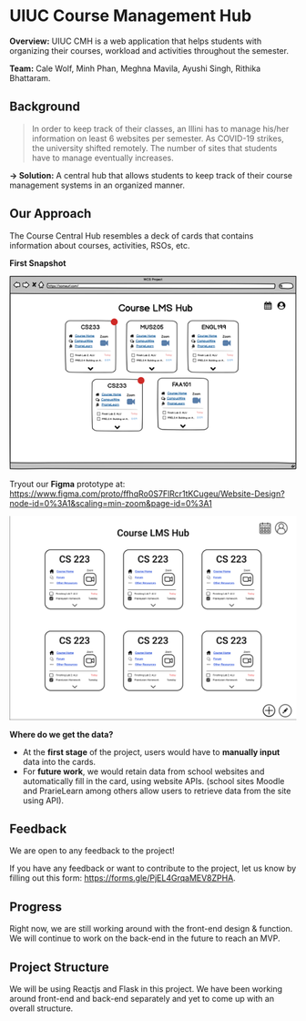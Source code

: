 # UIUC Course Management Hub

**Overview:** UIUC CMH is a web application that helps students with organizing their courses, workload and activities throughout the semester.

**Team:** Cale Wolf, Minh Phan, Meghna Mavila, Ayushi Singh, Rithika Bhattaram.

## Background

> In order to keep track of their classes, an Illini has to manage his/her information on least 6 websites per semester. As COVID-19 strikes, the university shifted remotely. The number of sites that students have to manage eventually increases.

**&#8594; Solution:** A central hub that allows students to keep track of their course management systems in an organized manner.

## Our Approach

The Course Central Hub resembles a deck of cards that contains information about courses, activities, RSOs, etc.

**First Snapshot**

![img.png](snapshot.png)

Tryout our **Figma** prototype at: https://www.figma.com/proto/ffhqRo0S7FlRcr1tKCugeu/Website-Design?node-id=0%3A1&scaling=min-zoom&page-id=0%3A1

![img.png](figma.png)

**Where do we get the data?**

- At the **first stage** of the project, users would have to **manually input** data into the cards.
- For **future work**, we would retain data from school websites and automatically fill in the card, using website APIs. (school sites Moodle and PrarieLearn among others allow users to retrieve data from the site using API).

## Feedback

We are open to any feedback to the project!

If you have any feedback or want to contribute to the project, let us know by filling out this form: https://forms.gle/PjEL4GrqaMEV8ZPHA.

## Progress

Right now, we are still working around with the front-end design & function. We will continue to work on the back-end in the future to reach an MVP.

## Project Structure

We will be using Reactjs and Flask in this project. We have been working around front-end and back-end separately and yet to come up with an overall structure.

